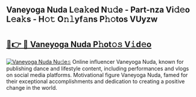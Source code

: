 ## Vaneyoga Nuda L𝚎a𝚔ed N𝚞𝚍e - Part-nza Vi𝚍𝚎o L𝚎a𝚔s - H𝚘𝚝 O𝚗𝚕yf𝚊ns P𝚑𝚘tos VUyzw

# <h2><a href="http://kf40223.oniu.top/?m=Vaneyoga+Nuda">🔗👉 🔴 Vaneyoga Nuda P𝚑ot𝚘𝚜 V𝚒d𝚎o</a></h2>

[![Vaneyoga Nuda Nu𝚍e𝚜](https://i.imgur.com/0qMVB7G.gif)](http://kf40223.oniu.top/?m=Vaneyoga+Nuda)
Online influencer Vaneyoga Nuda, known for publishing dance and lifestyle content, including performances and vlogs on social media platforms. Motivational figure Vaneyoga Nuda, famed for their exceptional accomplishments and dedication to creating a positive change in the world.  
